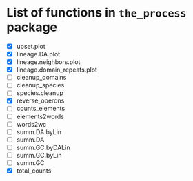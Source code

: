 # List of functions in `the_process` package

- [x] upset.plot
- [x] lineage.DA.plot
- [x] lineage.neighbors.plot
- [x] lineage.domain_repeats.plot
- [ ] cleanup_domains
- [ ] cleanup_species
- [ ] species.cleanup
- [x] reverse_operons
- [ ] counts_elements
- [ ] elements2words
- [ ] words2wc
- [ ] summ.DA.byLin
- [ ] summ.DA
- [ ] summ.GC.byDALin
- [ ] summ.GC.byLin
- [ ] summ.GC
- [x] total_counts
